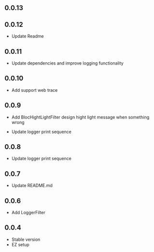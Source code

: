 ## 0.0.13
## 0.0.12
- Update Readme

## 0.0.11
- Update dependencies and improve logging functionality

## 0.0.10
- Add support web trace

## 0.0.9
- Add BlocHightLightFilter design hight light message when something wrong 

- Update logger print sequence
## 0.0.8

- Update logger print sequence
## 0.0.7

- Update README.md
## 0.0.6

- Add LoggerFilter
## 0.0.4

- Stable version
- EZ setup
